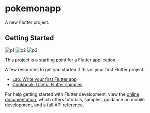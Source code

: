 # pokemonapp

A new Flutter project.

## Getting Started
![p1](https://github.com/KajalSalunkhe/pokemonapp/assets/119057537/ef28c220-3b98-4c4f-a4b1-142def2c4fbf)
![p2](https://github.com/KajalSalunkhe/pokemonapp/assets/119057537/cab0920d-db5c-4112-ba79-da877a396ef1)
![p3](https://github.com/KajalSalunkhe/pokemonapp/assets/119057537/92ec9132-7c7c-445d-8a9d-df906b3e3f78)


This project is a starting point for a Flutter application.

A few resources to get you started if this is your first Flutter project:

- [Lab: Write your first Flutter app](https://docs.flutter.dev/get-started/codelab)
- [Cookbook: Useful Flutter samples](https://docs.flutter.dev/cookbook)

For help getting started with Flutter development, view the
[online documentation](https://docs.flutter.dev/), which offers tutorials,
samples, guidance on mobile development, and a full API reference.

